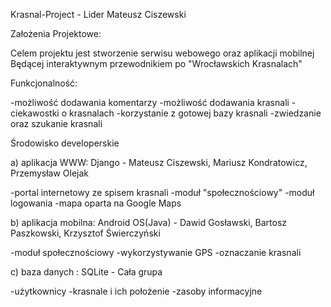 Krasnal-Project - Lider Mateusz Ciszewski

  Założenia Projektowe:

Celem projektu jest stworzenie serwisu webowego oraz aplikacji mobilnej Będącej interaktywnym przewodnikiem po "Wrocławskich Krasnalach"

  Funkcjonalność:

-możliwość dodawania komentarzy 
-możliwość dodawania krasnali 
-ciekawostki o krasnalach 
-korzystanie z gotowej bazy krasnali 
-zwiedzanie oraz szukanie krasnali

  Środowisko developerskie

a) aplikacja WWW: Django - Mateusz Ciszewski, Mariusz Kondratowicz, Przemysław Olejak

-portal internetowy ze spisem krasnali 
-moduł "społecznościowy" 
-moduł logowania 
-mapa oparta na Google Maps

b) aplikacja mobilna: Android OS(Java) - Dawid Gosławski, Bartosz Paszkowski, Krzysztof Świerczyński

-moduł społecznościowy 
-wykorzystywanie GPS 
-oznaczanie krasnali

c) baza danych : SQLite - Cała grupa

-użytkownicy 
-krasnale i ich położenie 
-zasoby informacyjne
